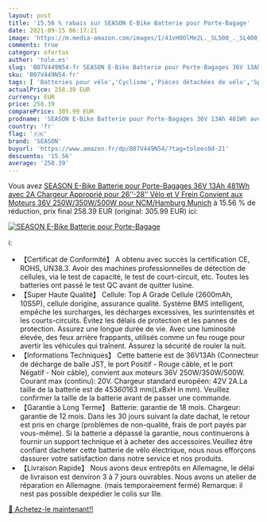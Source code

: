 ```yaml
---
layout: post
title: '15.56 % rabais sur SEASON E-Bike Batterie pour Porte-Bagage'
date: 2021-09-15 06:17:21
image: 'https://m.media-amazon.com/images/I/41vHOOlMe2L._SL500_._SL400_.jpg'
comments: true
category: ofertas
author: 'tole.es'
slug: 'B07V449N54-fr SEASON E-Bike Batterie pour Porte-Bagages 36V 13Ah 481Wh...'
sku: 'B07V449N54-fr'
tags: [ 'Batteries pour vélo','Cyclisme','Pièces détachées de vélo','Sports et Loisirs','Vêtements et équipement de sport','season', ]
actualPrice: 258.39 EUR
currency: EUR
price: 258.39
comparePrice: 305.99 EUR
prodname: 'SEASON E-Bike Batterie pour Porte-Bagages 36V 13Ah 481Wh avec 2A Chargeur  Approprié pour 26’’-28’’ Vélo et V Frein  Convient aux Moteurs 36V 250W/350W/500W  pour NCM/Hamburg Munich'
country: 'fr'
flag: '🇫🇷'
brand: 'SEASON'
buyurl: 'https://www.amazon.fr/dp/B07V449N54/?tag=tolees0d-21'
descuento: '15.56'
average: '258.39'
---
```


Vous avez [SEASON E-Bike Batterie pour Porte-Bagages 36V 13Ah 481Wh avec 2A Chargeur  Approprié pour 26’’-28’’ Vélo et V Frein  Convient aux Moteurs 36V 250W/350W/500W  pour NCM/Hamburg Munich](https://www.amazon.fr/dp/B07V449N54/?tag=tolees0d-21)  à  15.56 % de réduction, prix final  258.39 EUR (original: 305.99 EUR) ici:

[![SEASON E-Bike Batterie pour Porte-Bagage](https://m.media-amazon.com/images/I/41vHOOlMe2L._SL500_._SL400_.jpg)](https://www.amazon.fr/dp/B07V449N54/?tag=tolees0d-21)

ℹ️:

- 【Certificat de Conformité】 A obtenu avec succès la certification CE, ROHS, UN38.3. Avoir des machines professionnelles de détection de cellules, via le test de capacité, le test de court-circuit, etc. Toutes les batteries ont passé le test QC avant de quitter lusine.
- 【Super Haute Qualité】 Cellule: Top A Grade Cellule (2600mAh, 10S5P), cellule dorigine, assurance qualité. Système BMS intelligent, empêche les surcharges, les décharges excessives, les surintensités et les courts-circuits. Évitez les délais de protection et les pannes de protection. Assurez une longue durée de vie. Avec une luminosité élevée, des feux arrière frappants, utilisés comme un feu rouge pour avertir les véhicules qui traînent. Assurez la sécurité de rouler la nuit.
- 【Informations Techniques】 Cette batterie est de 36V13Ah (Connecteur de décharge de balle JST, le port Positif - Rouge câble, et le port Négatif - Noir câble), convient aux moteurs 36V 250W/350W/500W. Courant max (continu): 20V. Chargeur standard européen: 42V 2A.La taille de la batterie est de 453*60*163 mm(LxBxH in mm). Veuillez confirmer la taille de la batterie avant de passer une commande.
- 【Garantie à Long Terme】 Batterie: garantie de 18 mois. Chargeur: garantie de 12 mois. Dans les 30 jours suivant la date dachat, le retour est pris en charge (problèmes de non-qualité, frais de port payés par vous-même). Si la batterie a dépassé la garantie, nous continuerons à fournir un support technique et à acheter des accessoires.Veuillez être confiant dacheter cette batterie de vélo électrique, nous nous efforçons dassurer votre satisfaction dans notre service et nos produits.
- 【Livraison Rapide】 Nous avons deux entrepôts en Allemagne, le délai de livraison est denviron 3 à 7 jours ouvrables. Nous avons un atelier de réparation en Allemagne. (mais temporairement fermé) Remarque: il nest pas possible dexpédier le colis sur lîle.

[🛒 Achetez-le maintenant!!](https://www.amazon.fr/dp/B07V449N54/?tag=tolees0d-21)
